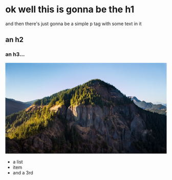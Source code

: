 # ok well this is gonna be the h1

and then there's just gonna be a simple p tag with some text in it

## an h2

### an h3...

![some Img](/img/img1.jpeg)

- a list
- item
- and a 3rd
